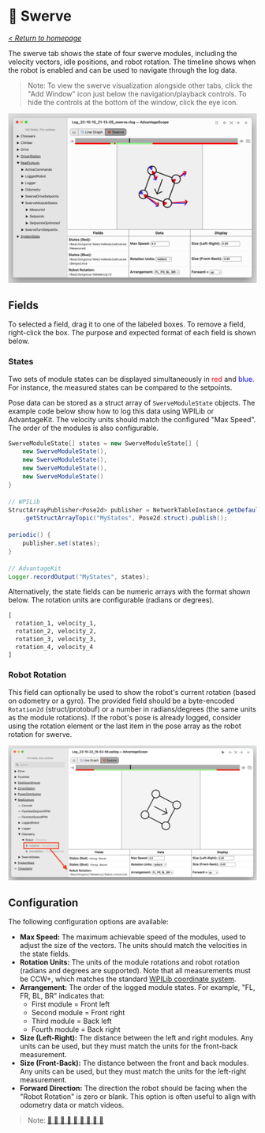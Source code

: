 # 🦀 Swerve

_[< Return to homepage](/docs/INDEX.md)_

The swerve tab shows the state of four swerve modules, including the velocity vectors, idle positions, and robot rotation. The timeline shows when the robot is enabled and can be used to navigate through the log data.

> Note: To view the swerve visualization alongside other tabs, click the "Add Window" icon just below the navigation/playback controls. To hide the controls at the bottom of the window, click the eye icon.

![Overview of swerve tab](/docs/resources/swerve/swerve-1.png)

## Fields

To selected a field, drag it to one of the labeled boxes. To remove a field, right-click the box. The purpose and expected format of each field is shown below.

### States

Two sets of module states can be displayed simultaneously in <span style="color: red;">red</span> and <span style="color: blue;">blue</span>. For instance, the measured states can be compared to the setpoints.

Pose data can be stored as a struct array of `SwerveModuleState` objects. The example code below show how to log this data using WPILib or AdvantageKit. The velocity units should match the configured "Max Speed". The order of the modules is also configurable.

```java
SwerveModuleState[] states = new SwerveModuleState[] {
    new SwerveModuleState(),
    new SwerveModuleState(),
    new SwerveModuleState(),
    new SwerveModuleState()
}

// WPILib
StructArrayPublisher<Pose2d> publisher = NetworkTableInstance.getDefault()
    .getStructArrayTopic("MyStates", Pose2d.struct).publish();

periodic() {
    publisher.set(states);
}

// AdvantageKit
Logger.recordOutput("MyStates", states);
```

Alternatively, the state fields can be numeric arrays with the format shown below. The rotation units are configurable (radians or degrees).

```
[
  rotation_1, velocity_1,
  rotation_2, velocity_2,
  rotation_3, velocity_3,
  rotation_4, velocity_4
]
```

### Robot Rotation

This field can optionally be used to show the robot's current rotation (based on odometry or a gyro). The provided field should be a byte-encoded `Rotation2d` (struct/protobuf) or a number in radians/degrees (the same units as the module rotations). If the robot's pose is already logged, consider using the rotation element or the last item in the pose array as the robot rotation for swerve.

![Pose data as a rotation](/docs/resources/swerve/swerve-2.png)

## Configuration

The following configuration options are available:

- **Max Speed:** The maximum achievable speed of the modules, used to adjust the size of the vectors. The units should match the velocities in the state fields.
- **Rotation Units:** The units of the module rotations and robot rotation (radians and degrees are supported). Note that all measurements must be CCW+, which matches the standard [WPILib coordinate system](https://docs.wpilib.org/en/stable/docs/software/advanced-controls/geometry/coordinate-systems.html).
- **Arrangement:** The order of the logged module states. For example, "FL, FR, BL, BR" indicates that:
  - First module = Front left
  - Second module = Front right
  - Third module = Back left
  - Fourth module = Back right
- **Size (Left-Right):** The distance between the left and right modules. Any units can be used, but they must match the units for the front-back measurement.
- **Size (Front-Back):** The distance between the front and back modules. Any units can be used, but they must match the units for the left-right measurement.
- **Forward Direction:** The direction the robot should be facing when the "Robot Rotation" is zero or blank. This option is often useful to align with odometry data or match videos.

> Note: [🦀 🦀 🦀 🦀 🦀 🦀 🦀 🦀 🦀](https://www.youtube.com/watch?v=IbbwtyM8Dxs)

